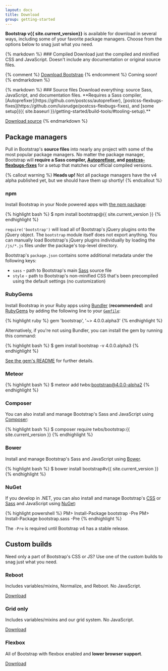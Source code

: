 ```yaml
---
layout: docs
title: Download
group: getting-started
---
```


**Bootstrap v{{ site.current_version}}** is available for download in several ways, including some of your favorite package managers. Choose from the options below to snag just what you need.

<div class="row m-t-2">
  <div class="col-sm-6">
{% markdown %}
### Compiled
Download just the compiled and minified CSS and JavaScript. Doesn't include any documentation or original source files.

{% comment %}
<a href="{{ site.download.dist }}" class="btn btn-bs btn-outline" onclick="ga('send', 'event', 'Getting started', 'Download', 'Download compiled');">Download Bootstrap</a>
{% endcomment %}
<span class="text-muted">Coming soon!</span>
{% endmarkdown %}
  </div>
  <div class="col-sm-6">
{% markdown %}
### Source files
Download everything: source Sass, JavaScript, and documentation files. **Requires a Sass compiler, [Autoprefixer](https://github.com/postcss/autoprefixer), [postcss-flexbugs-fixes](https://github.com/luisrudge/postcss-flexbugs-fixes), and [some setup]({{ site.baseurl }}/getting-started/build-tools/#tooling-setup).**

<a href="{{ site.download.source }}" class="btn btn-bs btn-outline" onclick="ga('send', 'event', 'Getting started', 'Download', 'Download source');">Download source</a>
{% endmarkdown %}
  </div>
</div>

## Package managers

Pull in Bootstrap's **source files** into nearly any project with some of the most popular package managers. No matter the package manager, Bootstrap will **require a Sass compiler, [Autoprefixer](https://github.com/postcss/autoprefixer), and [postcss-flexbugs-fixes](https://github.com/luisrudge/postcss-flexbugs-fixes)** for a setup that matches our official compiled versions.

{% callout warning %}
**Heads up!** Not all package managers have the v4 alpha published yet, but we should have them up shortly!
{% endcallout %}

### npm

Install Bootstrap in your Node powered apps with [the npm package](https://www.npmjs.org/package/bootstrap):

{% highlight bash %}
$ npm install bootstrap@{{ site.current_version }}
{% endhighlight %}

`require('bootstrap')` will load all of Bootstrap's jQuery plugins onto the jQuery object. The `bootstrap` module itself does not export anything. You can manually load Bootstrap's jQuery plugins individually by loading the `/js/*.js` files under the package's top-level directory.

Bootstrap's `package.json` contains some additional metadata under the following keys:

- `sass` - path to Bootstrap's main [Sass](http://sass-lang.com/) source file
- `style` - path to Bootstrap's non-minified CSS that's been precompiled using the default settings (no customization)

### RubyGems

Install Bootstrap in your Ruby apps using [Bundler](http://bundler.io/) (**recommended**) and [RubyGems](https://rubygems.org/) by adding the following line to your [`Gemfile`](http://bundler.io/gemfile.html):

{% highlight ruby %}
gem 'bootstrap', '~> 4.0.0.alpha3'
{% endhighlight %}

Alternatively, if you're not using Bundler, you can install the gem by running this command:

{% highlight bash %}
$ gem install bootstrap -v 4.0.0.alpha3
{% endhighlight %}

[See the gem's README](https://github.com/twbs/bootstrap-rubygem/blob/master/README.md) for further details.

### Meteor

{% highlight bash %}
$ meteor add twbs:bootstrap@4.0.0-alpha2
{% endhighlight %}

### Composer

You can also install and manage Bootstrap's Sass and JavaScript using [Composer](https://getcomposer.org):

{% highlight bash %}
$ composer require twbs/bootstrap:{{ site.current_version }}
{% endhighlight %}

### Bower

Install and manage Bootstrap's Sass and JavaScript using [Bower](http://bower.io).

{% highlight bash %}
$ bower install bootstrap#v{{ site.current_version }}
{% endhighlight %}

### NuGet

If you develop in .NET, you can also install and manage Bootstrap's [CSS](https://www.nuget.org/packages/bootstrap/) or [Sass](https://www.nuget.org/packages/bootstrap.sass/) and JavaScript using [NuGet](https://www.nuget.org):

{% highlight powershell %}
PM> Install-Package bootstrap -Pre
PM> Install-Package bootstrap.sass -Pre
{% endhighlight %}

The `-Pre` is required until Bootstrap v4 has a stable release.

## Custom builds

Need only a part of Bootstrap's CSS or JS? Use one of the custom builds to snag just what you need.

<div class="row">
  <div class="col-sm-4">
    <h3>Reboot</h3>
    <p>Includes variables/mixins, Normalize, and Reboot. No JavaScript.</p>
    <a class="btn btn-bs btn-outline" href="#">Download</a>
  </div>
  <div class="col-sm-4">
    <h3>Grid only</h3>
    <p>Includes variables/mixins and our grid system. No JavaScript.</p>
    <a class="btn btn-bs btn-outline" href="#">Download</a>
  </div>
  <div class="col-sm-4">
    <h3>Flexbox</h3>
    <p>All of Bootstrap with flexbox enabled and <strong>lower browser support</strong>.</p>
    <a class="btn btn-bs btn-outline" href="#">Download</a>
  </div>
</div>
